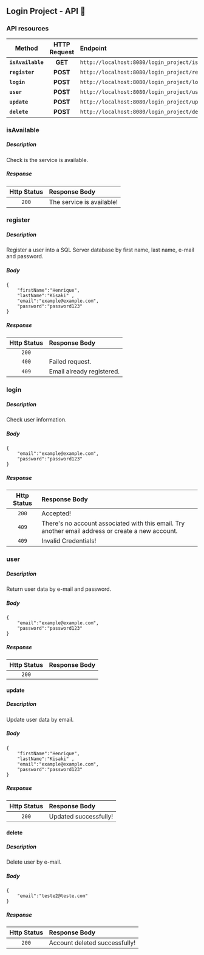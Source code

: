
## Login Project - API :iphone:

### API resources


| Method | HTTP Request | Endpoint |
|--|:--:|:--|
| **`isAvailable`** | **GET** | `http://localhost:8080/login_project/isAvailable` |
| **`register`** | **POST** | `http://localhost:8080/login_project/register` |
| **`login`** | **POST** | `http://localhost:8080/login_project/login` |
| **`user`** | **POST** | `http://localhost:8080/login_project/user` |
| **`update`** | **POST** | `http://localhost:8080/login_project/update` |
| **`delete`** | **POST** | `http://localhost:8080/login_project/delete` |



### isAvailable
##### Description </br>
Check is the service is available.

##### Response
| Http Status | Response Body |
|:--:|:--|
| `200` | The service is available! |

### register
##### Description </br>
Register a user into a SQL Server database by first name, last name, e-mail and password.

##### Body
```
{
	"firstName":"Henrique",
	"lastName":"Kisaki" ,
	"email":"example@example.com",
	"password":"password123"
}
```

##### Response 
| Http Status | Response Body |
|:--:|:--|
| `200` |  |
| `400` | Failed request. |
| `409` | Email already registered. |


### login
##### Description </br>
Check user information.

##### Body 
```
{
	"email":"example@example.com",
	"password":"password123"
}
```

##### Response
| Http Status | Response Body |
|:--:|:--|
| `200` | Accepted! |
| `409` | There's no account associated with this email. Try another email address or create a new account. |
| `409` | Invalid Credentials! |


### user
##### Description </br>

Return user data by e-mail and password.

##### Body
```
{
	"email":"example@example.com",
	"password":"password123"
}
```

##### Response
| Http Status | Response Body |
|:--:|:--|
| `200` |  |

#### update
##### Description </br>

Update user data by email.

##### Body
```
{
	"firstName":"Henrique",
	"lastName":"Kisaki" ,
	"email":"example@example.com",
	"password":"password123"
}
```

##### Response
| Http Status | Response Body |
|:--:|:--|
| `200` | Updated successfully! |


#### delete
##### Description </br>

Delete user by e-mail.

##### Body
```
{
	"email":"teste2@teste.com"
}
```

##### Response
| Http Status | Response Body |
|:--:|:--|
| `200` | Account deleted successfully! |
